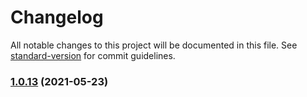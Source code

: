 # Changelog

All notable changes to this project will be documented in this file. See [standard-version](https://github.com/conventional-changelog/standard-version) for commit guidelines.

### [1.0.13](https://github.com/dnb-hugo/asylum/compare/v1.0.12...v1.0.13) (2021-05-23)
